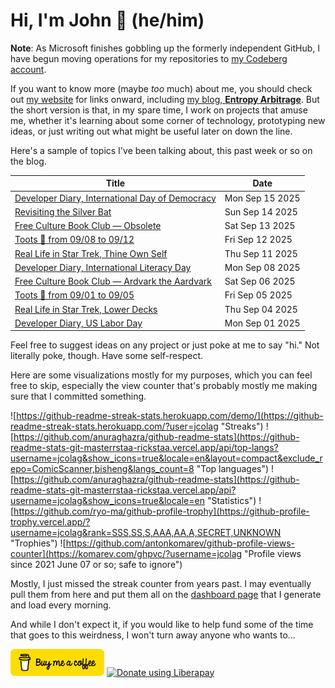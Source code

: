 # Hi, I'm John 👋 (he/him)

**Note**:  As Microsoft finishes gobbling up the formerly independent GitHub, I have begun moving operations for my repositories to [my Codeberg account](https://codeberg.org/jcolag).

If you want to know more (maybe *too* much) about me, you should check out [my website](https://john.colagioia.net/) for links onward, including [my blog, **Entropy Arbitrage**](https://john.colagioia.net/blog).  But the short version is that, in my spare time, I work on projects that amuse me, whether it's learning about some corner of technology, prototyping new ideas, or just writing out what might be useful later on down the line.

Here's a sample of topics I've been talking about, this past week or so on the blog.

|Title|Date|
|-----|-------|
|[Developer Diary, International Day of Democracy](https://john.colagioia.net/blog/2025/09/15/democracy.html)|Mon Sep 15 2025|
|[Revisiting the Silver Bat](https://john.colagioia.net/blog/2025/09/14/revisit-silver-bat.html)|Sun Sep 14 2025|
|[Free Culture Book Club — Obsolete](https://john.colagioia.net/blog/2025/09/13/obsolete.html)|Sat Sep 13 2025|
|[Toots 🦣 from 09/08 to 09/12](https://john.colagioia.net/blog/2025/09/12/week.html)|Fri Sep 12 2025|
|[Real Life in Star Trek, Thine Own Self](https://john.colagioia.net/blog/2025/09/11/thine-own-self.html)|Thu Sep 11 2025|
|[Developer Diary, International Literacy Day](https://john.colagioia.net/blog/2025/09/08/literacy.html)|Mon Sep 08 2025|
|[Free Culture Book Club — Ardvark the Aardvark](https://john.colagioia.net/blog/2025/09/06/ardvark.html)|Sat Sep 06 2025|
|[Toots 🦣 from 09/01 to 09/05](https://john.colagioia.net/blog/2025/09/05/week.html)|Fri Sep 05 2025|
|[Real Life in Star Trek, Lower Decks](https://john.colagioia.net/blog/2025/09/04/lower-decks.html)|Thu Sep 04 2025|
|[Developer Diary, US Labor Day](https://john.colagioia.net/blog/2025/09/01/labor.html)|Mon Sep 01 2025|

Feel free to suggest ideas on any project or just poke at me to say "hi." Not literally poke, though. Have some self-respect.

Here are some visualizations mostly for my purposes, which you can feel free to skip, especially the view counter that's probably mostly me making sure that I committed something.

![https://github-readme-streak-stats.herokuapp.com/demo/](https://github-readme-streak-stats.herokuapp.com/?user=jcolag "Streaks")
![https://github.com/anuraghazra/github-readme-stats](https://github-readme-stats-git-masterrstaa-rickstaa.vercel.app/api/top-langs?username=jcolag&show_icons=true&locale=en&layout=compact&exclude_repo=ComicScanner,bisheng&langs_count=8 "Top languages")
![https://github.com/anuraghazra/github-readme-stats](https://github-readme-stats-git-masterrstaa-rickstaa.vercel.app/api?username=jcolag&show_icons=true&locale=en "Statistics")
![https://github.com/ryo-ma/github-profile-trophy](https://github-profile-trophy.vercel.app/?username=jcolag&rank=SSS,SS,S,AAA,AA,A,SECRET,UNKNOWN "Trophies")
![https://github.com/antonkomarev/github-profile-views-counter](https://komarev.com/ghpvc/?username=jcolag "Profile views since 2021 June 07 or so; safe to ignore")

Mostly, I just missed the streak counter from years past.  I may eventually pull them from here and put them all on the [dashboard page](https://github.com/jcolag/dash) that I generate and load every morning.

And while I don't expect it, if you would like to help fund some of the time that goes to this weirdness, I won't turn away anyone who wants to...

[<img src="images/default-yellow.png" alt="Buy Me a Coffee" width="150px"/>](https://www.buymeacoffee.com/jcolag)
<a href="https://liberapay.com/jcolag/donate"><img alt="Donate using Liberapay" src="https://liberapay.com/assets/widgets/donate.svg"></a>
